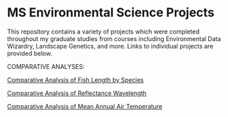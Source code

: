 # MS Environmental Science Projects

This repository contains a variety of projects which were completed throughout my graduate studies from courses including Environmental Data Wizardry, Landscape Genetics, and more. Links to individual projects are provided below.

COMPARATIVE ANALYSES:

[Comparative Analysis of Fish Length by Species](https://github.com/pattybrown/MS-Environmental-Science-Projects/blob/main/Comparative-Analysis-of-Fish-Species-Length.md)

[Comparative Analysis of Reflectance Wavelength](https://github.com/pattybrown/MS-Environmental-Science-Projects/blob/main/Comparitive-Analysis-of-Reflectance-Wavelengths.md)

[Comparative Analysis of Mean Annual Air Temperature](https://github.com/pattybrown/MS-Environmental-Science-Projects/blob/main/Comparative-Analysis-of-Mean-Annual-Air-Temperature.md)

